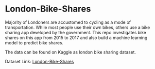 # London-Bike-Shares

Majority of Londoners are accustomed to cycling as a mode of transportation. While most people use their own bikes, others use a bike sharing app developed by the government. This repo investigates bike shares on this app from 2015 to 2017 and also build a machine learning model to predict bike shares.


The data can be found on Kaggle as london bike sharing dataset.


Dataset Link: <a href="https://www.kaggle.com/hmavrodiev/london-bike-sharing-dataset">London-Bike-Shares</a>
